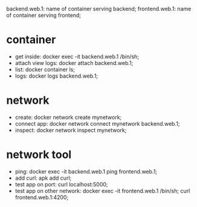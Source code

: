 backend.web.1: name of container serving backend;
frontend.web.1: name of container serving frontend;

# container

- get inside: docker exec -it backend.web.1 /bin/sh;
- attach view logs: docker attach backend.web.1;
- list: docker container ls;
- logs: docker logs backend.web.1;

# network

- create: docker network create mynetwork;
- connect app: docker network connect mynetwork backend.web.1;
- inspect: docker network inspect mynetwork;

# network tool

- ping: docker exec -it backend.web.1 ping frontend.web.1;
- add curl: apk add curl;
- test app on port: curl localhost:5000;
- test app on other network:
  docker exec -it frontend.web.1 /bin/sh;
  curl frontend.web.1:4200;
